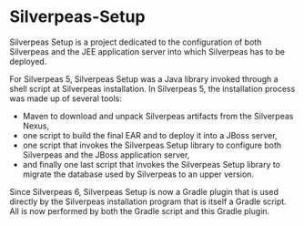 # Silverpeas-Setup
Silverpeas Setup is a project dedicated to the configuration of both Silverpeas and the JEE application server into which Silverpeas has to be deployed.

For Silverpeas 5, Silverpeas Setup was a Java library invoked through a shell script at Silverpeas installation. In Silverpeas 5, the installation process was made up of several tools:
* Maven to download and unpack Silverpeas artifacts from the Silverpeas Nexus,
* one script to build the final EAR and to deploy it into a JBoss server,
* one script that invokes the Silverpeas Setup library to configure both Silverpeas and the JBoss application server,
* and finally one last script that invokes the Silverpeas Setup library to migrate the database used by Silverpeas to an upper version.

Since Silverpeas 6, Silverpeas Setup is now a Gradle plugin that is used directly by the Silverpeas installation program that is itself a Gradle script. All is now performed by both the Gradle script and this Gradle plugin.
